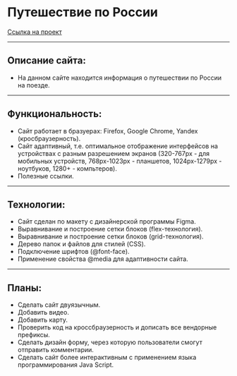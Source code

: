 # Путешествие по России

[Ссылка на проект](https://ksusbel.github.io/russian-travel/)

___________________________
## Описание сайта:
* На данном сайте находится информация о путешествии по России на поезде.

___________________________
## Функциональность:
* Сайт работает в бразуерах: Firefox, Google Chrome, Yandex (кросбраузерность).
* Сайт адаптивный, т.е. оптимальное отображение интерфейсов на устройствах с разным разрешением экранов (320-767px - для мобильных устройств, 768px-1023px - планшетов, 1024px-1279px - ноутбуков, 1280+ - компьтеров).
* Полезные ссылки.

___________________________
## Технологии:
* Сайт сделан по макету с дизайнерской программы Figma.
* Выравнивание и построение сетки блоков (flex-технология).
* Выравнивание и построение сетки блоков (grid-технология).
* Дерево папок и файлов для стилей (CSS).
* Подключение шрифтов (@font-face).
* Применение свойства @media для адаптивности сайта.

___________________________
## Планы:
* Сделать сайт двуязычным.
* Добавить видео.
* Добавить карту.
* Проверить код на кроссбраузерность и дописать все вендорные префиксы.
* Сделать дизайн форму, через которую пользователи смогут отправить комментарии.
* Сделать сайт более интерактивным с применением языка программирования Java Script. 